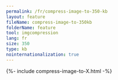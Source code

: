 ```yaml
---
permalink: /fr/compress-image-to-350-kb
layout: feature
fileName: compress-image-to-350kb
folderName: feature
tool: imgcompression
lang: fr
size: 350
type: kb
nointernationalization: true
---
```

{%- include compress-image-to-X.html -%}       
